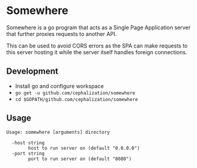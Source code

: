 # Somewhere

Somewhere is a go program that acts as a Single Page Application server that further proxies requests to another API.

This can be used to avoid CORS errors as the SPA can make requests to this server hosting it while the server itself handles foreign connections.

## Development

- Install go and configure workspace
- `go get -u github.com/cephalization/somewhere`
- `cd $GOPATH/github.com/cephalization/somewhere`

## Usage
```
Usage: somewhere [arguments] directory

  -host string
        host to run server on (default "0.0.0.0")
  -port string
        port to run server on (default "8080")
 ```
